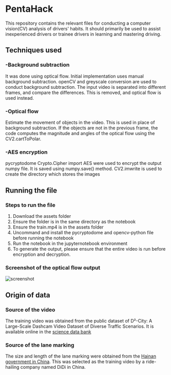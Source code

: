 # PentaHack
This repository contains the relevant files for conducting a computer vision(CV) analysis of drivers' habits. It should primarily be used to assist inexperienced drivers or trainee drivers in learning and mastering driving.

## Techniques used
### -Background subtraction
It was done using optical flow. Initial implementation uses manual background subtraction. openCV and greyscale conversion are used to conduct background subtraction. The input video is separated into different frames, and compare the differences. This is removed, and optical flow is used instead.

### -Optical flow
Estimate the movement of objects in the video. This is used in place of background subtraction. If the objects are not in the previous frame, the code computes the magnitude and angles of the optical flow using the CV2.cartToPolar.

### -AES encryption
pycryptodome Crypto.Cipher import AES were used to encrypt the output numpy file. It is saved using numpy.save() method. CV2.imwrite is used to create the directory which stores the images

## Running the file
### Steps to run the file
1. Download the assets folder
2. Ensure the folder is in the same directory as the notebook
3. Ensure the train.mp4 is in the assets folder
4. Uncommand and install the pycryptodome and opencv-python file before running the notebook
5. Run the notebook in the jupyternotebook environment
6. To generate the output, please ensure that the entire video is run before encryption and decryption.

### Screenshot of the optical flow output
![screenshot](https://github.com/adityavp99/PentaHack/blob/main/outputs/image.png?raw=true)

## Origin of data
### Source of the video
The training video was obtained from the public dataset of D²-City: A Large-Scale Dashcam Video Dataset of Diverse Traffic Scenarios. It is available online in the [science data bank](https://www.scidb.cn/en/detail?dataSetId=804399692560465920)

### Source of the lane marking
The size and length of the lane marking were obtained from the [Hainan government in China](http://www.orac.hainan.gov.cn/ggxxbzml2016/GB5768.3-2009.pdf). This was selected as the training video by a ride-hailing company named DiDi in China.
